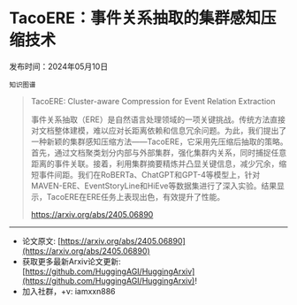 # TacoERE：事件关系抽取的集群感知压缩技术
发布时间：2024年05月10日

`知识图谱`
> TacoERE: Cluster-aware Compression for Event Relation Extraction
>
> 事件关系抽取（ERE）是自然语言处理领域的一项关键挑战。传统方法直接对文档整体建模，难以应对长距离依赖和信息冗余问题。为此，我们提出了一种新颖的集群感知压缩方法——TacoERE，它采用先压缩后抽取的策略。首先，通过文档聚类划分内部与外部集群，强化集群内关系，同时捕捉任意距离的事件关联。接着，利用集群摘要精炼并凸显关键信息，减少冗余，缩短事件间距。我们在RoBERTa、ChatGPT和GPT-4等模型上，针对MAVEN-ERE、EventStoryLine和HiEve等数据集进行了深入实验。结果显示，TacoERE在ERE任务上表现出色，有效提升了性能。
>
> https://arxiv.org/abs/2405.06890


<hr />

- 论文原文: [https://arxiv.org/abs/2405.06890](https://arxiv.org/abs/2405.06890)
- 获取更多最新Arxiv论文更新: [https://github.com/HuggingAGI/HuggingArxiv](https://github.com/HuggingAGI/HuggingArxiv)!
- 加入社群，+v: iamxxn886